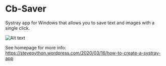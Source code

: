 # Cb-Saver
Systray app for Windows that allows you to save text and images with a single click.

![Alt text](https://stevepython.files.wordpress.com/2020/03/cbsaver-logo.jpg "Optional title")

See homepage for more info:
https://stevepython.wordpress.com/2020/03/16/how-to-create-a-systray-app

